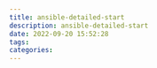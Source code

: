 ```yaml
---
title: ansible-detailed-start
description: ansible-detailed-start
date: 2022-09-20 15:52:28
tags:
categories:
---
```

